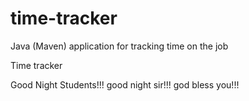 # time-tracker
Java (Maven) application for tracking time on the job

Time tracker

Good Night Students!!!
good night sir!!!
god bless you!!!
